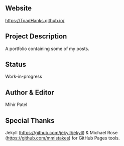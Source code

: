 Website
-------
https://ToadHanks.github.io/

Project Description
-----------------
A portfolio containing some of my posts. 

Status
--------
Work-in-progress

Author & Editor
-------------
Mihir Patel

Special Thanks
--------------
Jekyll (https://github.com/jekyll/jekyll) & Michael Rose (https://github.com/mmistakes) for GitHub Pages tools.
